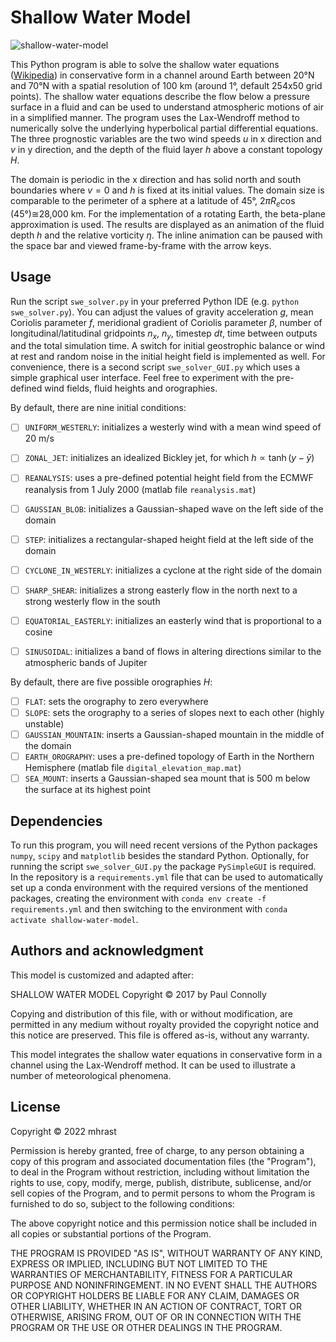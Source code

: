 # Shallow Water Model

![shallow-water-model](https://github.com/mhrast/shallow-water-model/assets/114399381/1d32709a-3cdf-4837-bd92-3c7b2019aadd)

This Python program is able to solve the shallow water equations ([Wikipedia](https://en.wikipedia.org/wiki/Shallow_water_equations)) in conservative form in a channel around Earth between 20°N and 70°N with a spatial resolution of 100 km (around 1°, default 254x50 grid points). The shallow water equations describe the flow below a pressure surface in a fluid and can be used to understand atmospheric motions of air in a simplified manner. The program uses the Lax-Wendroff method to numerically solve the underlying hyperbolical partial differential equations. The three prognostic variables are the two wind speeds $`u`$ in x direction and $`v`$ in y direction, and the depth of the fluid layer $`h`$ above a constant topology $`H`$.

The domain is periodic in the x direction and has solid north and south boundaries where $`v=0`$ and $`h`$ is fixed at its initial values. The domain size
is comparable to the perimeter of a sphere at a latitude of 45°, $`2\pi R_e \cos(45°)\cong`$28,000 km. For the implementation of a rotating Earth,
the beta-plane approximation is used. The results are displayed as an animation of the fluid depth $`h`$ and the relative vorticity $`\eta`$. The inline
animation can be paused with the space bar and viewed frame-by-frame with the arrow keys.

## Usage

Run the script `swe_solver.py` in your preferred Python IDE (e.g. `python swe_solver.py`). You can adjust the values of gravity acceleration $`g`$,
mean Coriolis parameter $`f`$, meridional gradient of Coriolis parameter $`\beta`$, number of longitudinal/latitudinal gridpoints $`n_x`$, $`n_y`$,
timestep $`dt`$, time between outputs and the total simulation time. A switch for initial geostrophic balance or wind at rest and random noise in the
initial height field is implemented as well. For convenience, there is a second script `swe_solver_GUI.py` which uses a simple graphical user interface.
Feel free to experiment with the pre-defined wind fields, fluid heights and orographies.

By default, there are nine initial conditions:
- [ ] `UNIFORM_WESTERLY`: initializes a westerly wind with a mean wind speed of 20 m/s
- [ ] `ZONAL_JET`: initializes an idealized Bickley jet, for which $`h \propto \tanh(y-\bar{y})`$
- [ ] `REANALYSIS`: uses a pre-defined potential height field from the ECMWF reanalysis from 1 July 2000 (matlab file `reanalysis.mat`)
- [ ] `GAUSSIAN_BLOB`: initializes a Gaussian-shaped wave on the left side of the domain
- [ ] `STEP`: initializes a rectangular-shaped height field at the left side of the domain
- [ ] `CYCLONE_IN_WESTERLY`: initializes a cyclone at the right side of the domain
- [ ] `SHARP_SHEAR`: initializes a strong easterly flow in the north next to a strong westerly flow in the south
- [ ] `EQUATORIAL_EASTERLY`: initializes an easterly wind that is proportional to a cosine
- [ ] `SINUSOIDAL`: initializes a band of flows in altering directions similar to the atmospheric bands of Jupiter


By default, there are five possible orographies $`H`$:
- [ ] `FLAT`: sets the orography to zero everywhere
- [ ] `SLOPE`: sets the orography to a series of slopes next to each other (highly unstable)
- [ ] `GAUSSIAN_MOUNTAIN`: inserts a Gaussian-shaped mountain in the middle of the domain
- [ ] `EARTH_OROGRAPHY`: uses a pre-defined topology of Earth in the Northern Hemisphere (matlab file `digital_elevation_map.mat`)
- [ ] `SEA_MOUNT`: inserts a Gaussian-shaped sea mount that is 500 m below the surface at its highest point

## Dependencies

To run this program, you will need recent versions of the Python packages `numpy`, `scipy` and `matplotlib` besides the standard Python. Optionally, 
for running the script `swe_solver_GUI.py` the package `PySimpleGUI` is required. In the repository is a `requirements.yml` file that can be used to
automatically set up a conda environment with the required versions of the mentioned packages, creating the environment with `conda env create -f requirements.yml`
and then switching to the environment with `conda activate shallow-water-model`.

## Authors and acknowledgment
This model is customized and adapted after:


SHALLOW WATER MODEL
Copyright &copy; 2017 by Paul Connolly

Copying and distribution of this file, with or without modification,
are permitted in any medium without royalty provided the copyright
notice and this notice are preserved.  This file is offered as-is,
without any warranty.

This model integrates the shallow water equations in conservative form
in a channel using the Lax-Wendroff method.  It can be used to
illustrate a number of meteorological phenomena.

## License
Copyright &copy; 2022 mhrast

Permission is hereby granted, free of charge, to any person obtaining a copy of this program and associated documentation files
(the "Program"), to deal in the Program without restriction, including without limitation the rights to use, copy, modify, merge,
publish, distribute, sublicense, and/or sell copies of the Program, and to permit persons to whom the Program is furnished to do so,
subject to the following conditions:

The above copyright notice and this permission notice shall be included in all copies or substantial portions of the Program.

THE PROGRAM IS PROVIDED "AS IS", WITHOUT WARRANTY OF ANY KIND, EXPRESS OR IMPLIED, INCLUDING BUT NOT LIMITED TO THE WARRANTIES OF
MERCHANTABILITY, FITNESS FOR A PARTICULAR PURPOSE AND NONINFRINGEMENT. IN NO EVENT SHALL THE AUTHORS OR COPYRIGHT HOLDERS BE LIABLE
FOR ANY CLAIM, DAMAGES OR OTHER LIABILITY, WHETHER IN AN ACTION OF CONTRACT, TORT OR OTHERWISE, ARISING FROM, OUT OF OR IN CONNECTION
WITH THE PROGRAM OR THE USE OR OTHER DEALINGS IN THE PROGRAM.
